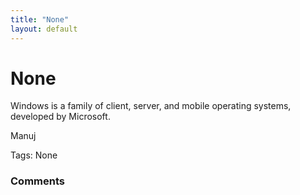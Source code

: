 ```yaml
---
title: "None"
layout: default
---
```

None
=====================
Windows is a family of client, server, and mobile operating systems,
developed by Microsoft.

Manuj

Tags: None

### Comments ###


